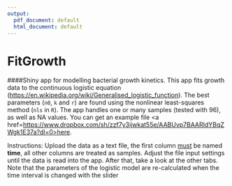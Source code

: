 ```yaml
---
output:
  pdf_document: default
  html_document: default
---
```

# FitGrowth
####Shiny app for modelling bacterial growth kinetics.
This app fits growth data to the continuous logistic equation (https://en.wikipedia.org/wiki/Generalised_logistic_function). 
    The best parameters (<code>n0</code>, <code>k</code> and <code>r</code>) are found using the nonlinear least-squares method (<code>nls</code> in <code>R</code>). 
    The app handles one or many samples (tested with 96), as well as
     NA values. You can get an example file <a href=https://www.dropbox.com/sh/zzf7y3ijwkat55e/AABUvp7BAARIdYBqZWgk1E37a?dl=0>here</a>.</p> Instructions: 
    Upload the data as a text file, the first column <u>must</u> be named <b>time</b>, all other columns are treated as
    samples. Adjust the file input settings until the data is read into the app. After that, take a look at the other tabs. 
    Note that the parameters of the logistic model are re-calculated when the time interval is changed with the slider
